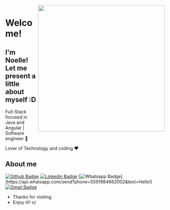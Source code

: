 <img align="right" width="400" height="400" src="https://cdn.pixabay.com/animation/2023/05/17/16/04/16-04-26-783_512.gif">


# Welcome!
## I'm Noelle! Let me present a little about myself :D

Full-Stack focused in Java and Angular | Software engineer :robot:

Lover of Technology and coding :heart:



## About me 

[![Github Badge](https://img.shields.io/badge/-Github-000?style=flat-square&logo=Github&logoColor=white&link=https://github.com/noellepaes)](https://github.com/noellepaes)
[![Linkedin Badge](https://img.shields.io/badge/-LinkedIn-blue?style=flat-square&logo=Linkedin&logoColor=white&link=https://www.linkedin.com/in/noellepaes/)](https://www.linkedin.com/in/noellepaes/)
[![Whatsapp Badge](https://img.shields.io/badge/-Whatsapp-4CA143?style=flat-square&labelColor=4CA143&logo=whatsapp&logoColor=white&link=https://api.whatsapp.com/send?phone=5591984662002&text=Hello!)](https://api.whatsapp.com/send?phone=5591984662002&text=Hello!)
[![Gmail Badge](https://img.shields.io/badge/-Gmail-c14438?style=flat-square&logo=Gmail&logoColor=white&link=mailto:noellepaes12345@gmail.com)](mailto:nollepaes12345@gmail.com)


- Thanks for visiting. 
- Enjoy it!! o/
